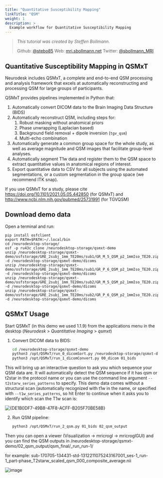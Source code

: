 ```yaml
---
title: "Quantitative Susceptibility Mapping"
linkTitle: "QSM"
weight: 1
description: >
  Example workflow for Quantitative Susceptibility Mapping
---
```

> _This tutorial was created by Steffen Bollmann._
>
> Github: [@stebo85](https://github.com/stebo85)
> Web: [mri.sbollmann.net](https://mri.sbollmann.net/)
> Twitter: [@sbollmann_MRI](https://twitter.com/sbollmann_MRI)
## Quantitative Susceptibility Mapping in QSMxT

Neurodesk includes QSMxT, a complete and end-to-end QSM processing and analysis framework that excels at automatically reconstructing and processing QSM for large groups of participants. 

QSMxT provides pipelines implemented in Python that:

1. Automatically convert DICOM data to the Brain Imaging Data Structure (BIDS)
2. Automatically reconstruct QSM, including steps for:
   1. Robust masking without anatomical priors
   2. Phase unwrapping (Laplacian based)
   3. Background field removal + dipole inversion (`tgv_qsm`)
   4. Multi-echo combination
3. Automatically generate a common group space for the whole study, as well as average magnitude and QSM images that facilitate group-level analyses.
4. Automatically segment T1w data and register them to the QSM space to extract quantitative values in anatomical regions of interest.
5. Export quantitative data to CSV for all subjects using the automated segmentations, or a custom segmentation in the group space (we recommend ITK snap).

If you use QSMxT for a study, please cite https://doi.org/10.1101/2021.05.05.442850 (for QSMxT) and http://www.ncbi.nlm.nih.gov/pubmed/25731991 (for TGVQSM)



## Download demo data
Open a terminal and run:
```
pip install osfclient
export PATH=$PATH:~/.local/bin
cd /neurodesktop-storage/
osf -p ru43c clone /neurodesktop-storage/qsmxt-demo
unzip /neurodesktop-storage/qsmxt-demo/osfstorage/GRE_2subj_1mm_TE20ms/sub1/GR_M_5_QSM_p2_1mmIso_TE20.zip -d /neurodesktop-storage/qsmxt-demo/dicoms
unzip /neurodesktop-storage/qsmxt-demo/osfstorage/GRE_2subj_1mm_TE20ms/sub1/GR_P_6_QSM_p2_1mmIso_TE20.zip -d /neurodesktop-storage/qsmxt-demo/dicoms
unzip /neurodesktop-storage/qsmxt-demo/osfstorage/GRE_2subj_1mm_TE20ms/sub2/GR_M_5_QSM_p2_1mmIso_TE20.zip -d /neurodesktop-storage/qsmxt-demo/dicoms
unzip /neurodesktop-storage/qsmxt-demo/osfstorage/GRE_2subj_1mm_TE20ms/sub2/GR_P_6_QSM_p2_1mmIso_TE20.zip -d /neurodesktop-storage/qsmxt-demo/dicoms
```

## QSMxT Usage
Start QSMxT (in this demo we used 1.1.9) from the applications menu in the desktop (*Neurodesk* > *Quantitative Imaging* > *qsmxt*)

1. Convert DICOM data to BIDS:
    ```bash
    cd /neurodesktop-storage/qsmxt-demo
    python3 /opt/QSMxT/run_0_dicomSort.py /neurodesktop-storage/qsmxt-demo/dicoms 00_dicom
    python3 /opt/QSMxT/run_1_dicomConvert.py 00_dicom 01_bids
    ```
    
This will bring up an interactive question to ask you which sequence your QSM data are. It will automatically detect the QSM sequence if it has qsm or t2star in the protocol name or you can use the command line argument `--t2starw_series_patterns` to specify. This demo data comes without a structural scan (automatically recognized with t1w in the name, or specified with `--t1w_series_patterns`, so hit Enter to continue when it asks you to identify which scan the T1w scan is:

![{DE1B0DF7-49B8-47F8-ACFF-B205F70BE58B}](https://user-images.githubusercontent.com/4021595/155911430-d2b7e904-6a8a-426c-bc27-e2167dd03a4d.png)


2. Run QSM pipeline:
    ```bash
    python3 /opt/QSMxT/run_2_qsm.py 01_bids 02_qsm_output
    ```
Then you can open a viewer (Visualization -> mricrogl -> mricroglGUI) and you can find the QSM outputs in /neurodesktop-storage/qsmxt-demo/02_qsm_output/qsm_final/_run_run-1/

for example: sub-170705-134431-std-1312211075243167001_ses-1_run-1_part-phase_T2starw_scaled_qsm_000_composite_average.nii

![image](https://user-images.githubusercontent.com/4021595/155106388-72a691a4-c0a4-4cc6-a2ac-c9271888b82d.png)
